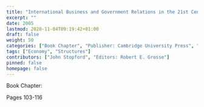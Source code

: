 ```yaml
---
title: "International Business and Government Relations in the 21st Century: Revisting Rival States: Beyond the Triangle?"
excerpt: ""
date: 2005
lastmod: 2020-11-04T09:19:42+01:00
draft: false
weight: 50
categories: ["Book Chapter", "Publisher: Cambridge University Press", "Journal: Alternatives: Global, Local, Political"]
tags: ["Economy", "Structures"]
contributors: ["John Stopford", "Editors: Robert E. Grosse"]
pinned: false
homepage: false
---
```


Book Chapter:

Pages 103-116
